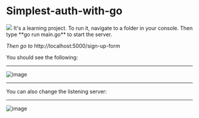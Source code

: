 # Simplest-auth-with-go
<img src="https://img.shields.io/github/watchers/DanilKl4/Simplest-auth-with-go?style=social"/>
It's a learning project. To run it, navigate to a folder in your console. 
Then type **go run main.go** to start the server.
 
*Then go to* http://localhost:5000/sign-up-form

You should see the following:
***
![image](https://user-images.githubusercontent.com/72443284/158067597-26f597e2-206e-464e-9d08-cb4d3552c4fe.png)
***
You can also change the listening server:
***
![image](https://user-images.githubusercontent.com/72443284/158067658-7c6ef3e3-2a1c-4221-ad24-71d9119341a6.png)
